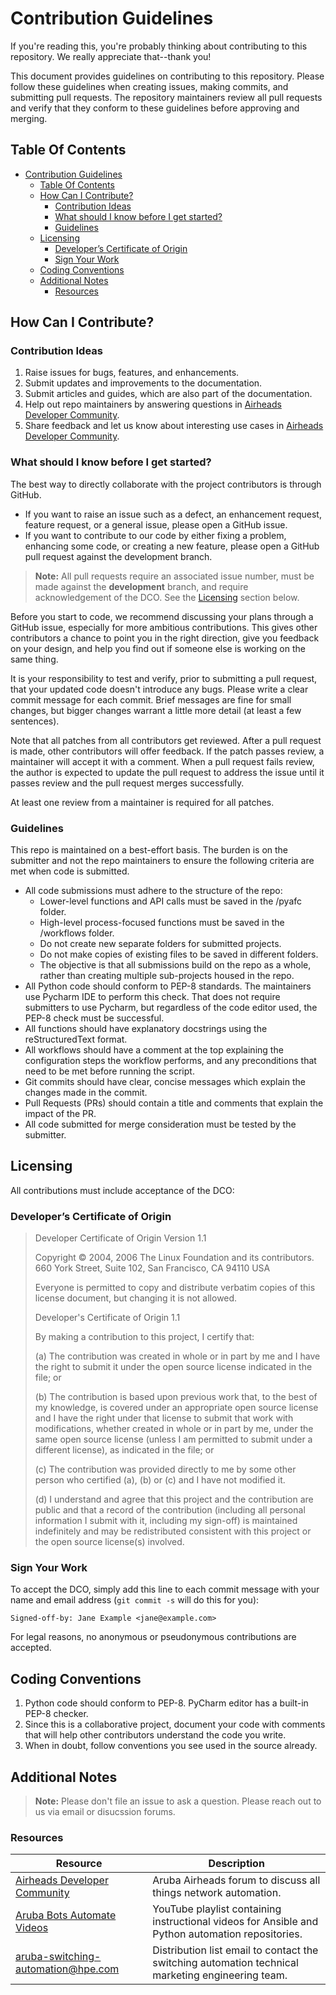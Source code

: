 # Contribution Guidelines

If you're reading this, you're probably thinking about contributing to this
repository. We really appreciate that--thank you!

This document provides guidelines on contributing to this repository. Please
follow these guidelines when creating issues, making commits, and submitting
pull requests. The repository maintainers review all pull requests and verify
that they conform to these guidelines before approving and merging.

## Table Of Contents

- [Contribution Guidelines](#contribution-guidelines)
  - [Table Of Contents](#table-of-contents)
  - [How Can I Contribute?](#how-can-i-contribute)
    - [Contribution Ideas](#contribution-ideas)
    - [What should I know before I get started?](#what-should-i-know-before-i-get-started)
    - [Guidelines](#guidelines)
  - [Licensing](#licensing)
    - [Developer’s Certificate of Origin](#developers-certificate-of-origin)
    - [Sign Your Work](#sign-your-work)
  - [Coding Conventions](#coding-conventions)
  - [Additional Notes](#additional-notes)
    - [Resources](#resources)

## How Can I Contribute?

### Contribution Ideas

1. Raise issues for bugs, features, and enhancements.
1. Submit updates and improvements to the documentation.
1. Submit articles and guides, which are also part of the documentation.
1. Help out repo maintainers by answering questions in
   [Airheads Developer Community][airheads-link].
1. Share feedback and let us know about interesting use cases in
   [Airheads Developer Community][airheads-link].

### What should I know before I get started?

The best way to directly collaborate with the project contributors is through
GitHub.

- If you want to raise an issue such as a defect, an enhancement request,
  feature request, or a general issue, please open a GitHub issue.
- If you want to contribute to our code by either fixing a problem, enhancing
  some code, or creating a new feature, please open a GitHub pull request
  against the development branch.

> **Note:** All pull requests require an associated issue number, must be made
> against the **development** branch, and require acknowledgement of the DCO.
> See the [Licensing](#licensing) section below.

Before you start to code, we recommend discussing your plans through a GitHub
issue, especially for more ambitious contributions. This gives other
contributors a chance to point you in the right direction, give you feedback
on your design, and help you find out if someone else is working on the same
thing.

It is your responsibility to test and verify, prior to submitting a pull
request, that your updated code doesn't introduce any bugs. Please write a
clear commit message for each commit. Brief messages are fine for small
changes, but bigger changes warrant a little more detail (at least a few
sentences).

Note that all patches from all contributors get reviewed. After a pull request
is made, other contributors will offer feedback. If the patch passes review, a
maintainer will accept it with a comment. When a pull request fails review, the
author is expected to update the pull request to address the issue until it
passes review and the pull request merges successfully.

At least one review from a maintainer is required for all patches.

### Guidelines

This repo is maintained on a best-effort basis. The burden is on the submitter
and not the repo maintainers to ensure the following criteria are met when code
is submitted.

- All code submissions must adhere to the structure of the repo:
  - Lower-level functions and API calls must be saved in the /pyafc folder.
  - High-level process-focused functions must be saved in the /workflows folder.
  - Do not create new separate folders for submitted projects.
  - Do not make copies of existing files to be saved in different folders.
  - The objective is that all submissions build on the repo as a whole, rather
    than creating multiple sub-projects housed in the repo.
- All Python code should conform to PEP-8 standards. The maintainers use
  Pycharm IDE to perform this check. That does not require submitters to use
  Pycharm, but regardless of the code editor used, the PEP-8 check must be
  successful.
- All functions should have explanatory docstrings using the reStructuredText
  format.
- All workflows should have a comment at the top explaining the configuration
  steps the workflow performs, and any preconditions that need to be met
  before running the script.
- Git commits should have clear, concise messages which explain the
  changes made in the commit.
- Pull Requests (PRs) should contain a title and comments that explain the
  impact of the PR.
- All code submitted for merge consideration must be tested by the submitter.

## Licensing

All contributions must include acceptance of the DCO:

### Developer’s Certificate of Origin

> Developer Certificate of Origin Version 1.1
>
> Copyright © 2004, 2006 The Linux Foundation and its contributors. 660
> York Street, Suite 102, San Francisco, CA 94110 USA
>
> Everyone is permitted to copy and distribute verbatim copies of this
> license document, but changing it is not allowed.
>
> Developer's Certificate of Origin 1.1
>
> By making a contribution to this project, I certify that:
>
> (a) The contribution was created in whole or in part by me and I have
> the right to submit it under the open source license indicated in the
> file; or
>
> (b) The contribution is based upon previous work that, to the best of my
> knowledge, is covered under an appropriate open source license and I
> have the right under that license to submit that work with
> modifications, whether created in whole or in part by me, under the same
> open source license (unless I am permitted to submit under a different
> license), as indicated in the file; or
>
> (c) The contribution was provided directly to me by some other person
> who certified (a), (b) or (c) and I have not modified it.
>
> (d) I understand and agree that this project and the contribution are
> public and that a record of the contribution (including all personal
> information I submit with it, including my sign-off) is maintained
> indefinitely and may be redistributed consistent with this project or
> the open source license(s) involved.

### Sign Your Work

To accept the DCO, simply add this line to each commit message with your
name and email address (`git commit -s` will do this for you):

```text
Signed-off-by: Jane Example <jane@example.com>
```

For legal reasons, no anonymous or pseudonymous contributions are
accepted.

## Coding Conventions

1. Python code should conform to PEP-8. PyCharm editor has a built-in PEP-8
   checker.
1. Since this is a collaborative project, document your code with comments that
   will help other contributors understand the code you write.
1. When in doubt, follow conventions you see used in the source already.

## Additional Notes

> **Note:** Please don't file an issue to ask a question. Please reach out to
> us via email or disucssion forums.

### Resources

| Resource | Description |
| --- | --- |
| [Airheads Developer Community][airheads-link] | Aruba Airheads forum to discuss all things network automation. |
| [Aruba Bots Automate Videos][aruba-bots-playlist-link]| YouTube playlist containing instructional videos for Ansible and Python automation repositories. |
| [aruba-switching-automation@hpe.com][email-link] | Distribution list email to contact the switching automation technical marketing engineering team. |

[airheads-link]: https://community.arubanetworks.com/t5/Developer-Community/bd-p/DeveloperCommunity
[aruba-bots-playlist-link]: https://www.youtube.com/playlist?list=PLsYGHuNuBZcYzoh7OIWLTyBJf-ahvE70k
[email-link]: mailto:aruba-switching-automation@hpe.com
